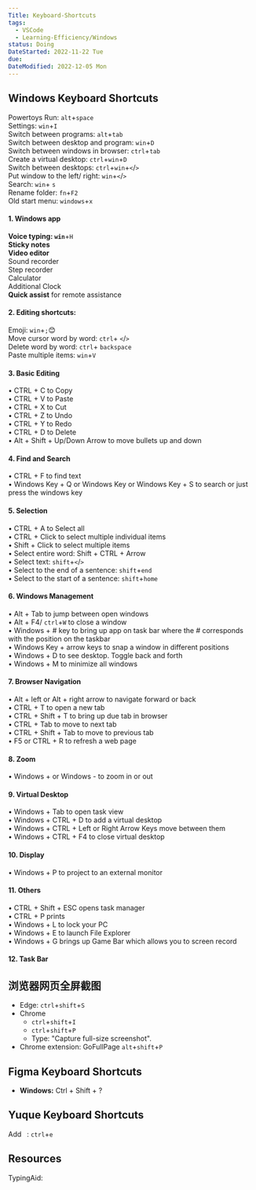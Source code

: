 ```yaml
---
Title: Keyboard-Shortcuts
tags:
  - VSCode
  - Learning-Efficiency/Windows
status: Doing
DateStarted: 2022-11-22 Tue
due:
DateModified: 2022-12-05 Mon
---
```


## Windows Keyboard Shortcuts

Powertoys Run: `alt`+`space`  
Settings: `win`+`I`  
Switch between programs: `alt`+`tab`  
Switch between desktop and program: `win`+`D`  
Switch between windows in browser: `ctrl`+`tab`  
Create a virtual desktop: `ctrl`+`win`+`D`  
Switch between desktops: `ctrl`+`win`+`<`/`>`  
Put window to the left/ right: `win`+`<`/`>`  
Search: `win`+ `s`  
Rename folder: `fn`+`F2`  
Old start menu: `windows`+`x`

#### 1. Windows app

**Voice typing: `win`**+`H`  
**Sticky notes**  
**Video editor**  
Sound recorder  
Step recorder  
Calculator  
Additional Clock  
**Quick assist** for remote assistance

#### 2. Editing shortcuts:

Emoji: `win`+`;`😊  
Move cursor word by word: `ctrl`+ `<`/`>`  
Delete word by word: `ctrl`+ `backspace`  
Paste multiple items: `win`+`V`

#### 3. Basic Editing

• CTRL + C to Copy  
 • CTRL + V to Paste  
 • CTRL + X to Cut  
 • CTRL + Z to Undo  
 • CTRL + Y to Redo  
 • CTRL + D to Delete  
 • Alt + Shift + Up/Down Arrow to move bullets up and down

#### 4. Find and Search

• CTRL + F to find text  
 • Windows Key + Q or Windows Key or Windows Key + S to search or just press the windows key

#### 5. Selection

• CTRL + A to Select all  
 • CTRL + Click to select multiple individual items  
 • Shift + Click to select multiple items  
 • Select entire word: Shift + CTRL + Arrow  
 • Select text: `shift`+`<`/`>`  
 • Select to the end of a sentence: `shift`+`end`  
 • Select to the start of a sentence: `shift`+`home`

#### 6. Windows Management

• Alt + Tab to jump between open windows  
 • Alt + F4/ `ctrl`+`W` to close a window  
 • Windows + # key to bring up app on task bar where the # corresponds with the position on the taskbar  
 • Windows Key + arrow keys to snap a window in different positions  
 • Windows + D to see desktop. Toggle back and forth  
 • Windows + M to minimize all windows

#### 7. Browser Navigation

• Alt + left or Alt + right arrow to navigate forward or back  
 • CTRL + T to open a new tab  
 • CTRL + Shift + T to bring up due tab in browser  
 • CTRL + Tab to move to next tab  
 • CTRL + Shift + Tab to move to previous tab  
 • F5 or CTRL + R to refresh a web page

#### 8. Zoom

• Windows + or Windows - to zoom in or out

#### 9. Virtual Desktop

• Windows + Tab to open task view  
 • Windows + CTRL + D to add a virtual desktop  
 • Windows + CTRL + Left or Right Arrow Keys move between them  
 • Windows + CTRL + F4 to close virtual desktop

#### 10. Display

• Windows + P to project to an external monitor

#### 11. Others

• CTRL + Shift + ESC opens task manager  
 • CTRL + P prints  
 • Windows + L to lock your PC  
 • Windows + E to launch File Explorer  
 • Windows + G brings up Game Bar which allows you to screen record

#### 12. Task Bar

## 浏览器网页全屏截图

- Edge: `ctrl`+`shift`+`S`
- Chrome
  - `ctrl`+`shift`+`I`
  - `ctrl`+`shift`+`P`
  - Type: "Capture full-size screenshot".
- Chrome extension: GoFullPage `alt`+`shift`+`P`

## Figma Keyboard Shortcuts

- **Windows:** Ctrl + Shift + ?

## Yuque Keyboard Shortcuts

Add ` `: `ctrl`+`e`

## Resources

TypingAid:

